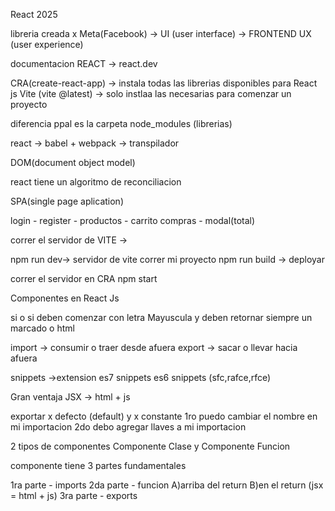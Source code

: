 
React 2025

libreria creada x Meta(Facebook) -> 
 UI (user interface) -> FRONTEND
 UX (user experience)

documentacion REACT -> react.dev

CRA(create-react-app) -> instala todas las librerias disponibles para React js
Vite (vite @latest) -> solo instlaa las necesarias para comenzar un proyecto

diferencia ppal es la carpeta node_modules (librerias)


react -> babel + webpack -> transpilador

DOM(document object model)

react tiene un algoritmo de reconciliacion 


SPA(single page aplication)


login - register - productos - carrito compras - modal(total)

correr el servidor de VITE ->

npm run dev-> servidor de vite correr mi proyecto
npm run build -> deployar




correr el servidor en CRA
npm start

Componentes en React Js

si o si deben comenzar con letra Mayuscula
y deben retornar siempre un marcado o html

import -> consumir o traer desde afuera
export -> sacar o llevar hacia afuera


snippets ->extension es7 snippets
es6 snippets
(sfc,rafce,rfce)

Gran ventaja
JSX -> html + js

exportar x defecto (default) y x constante
1ro puedo cambiar el nombre en mi importacion
2do debo agregar llaves a mi importacion

2 tipos de componentes 
Componente Clase y Componente Funcion 

componente tiene 3 partes fundamentales

1ra parte - imports
2da parte - funcion 
A)arriba del return 
B)en el return (jsx = html + js)
3ra parte - exports 